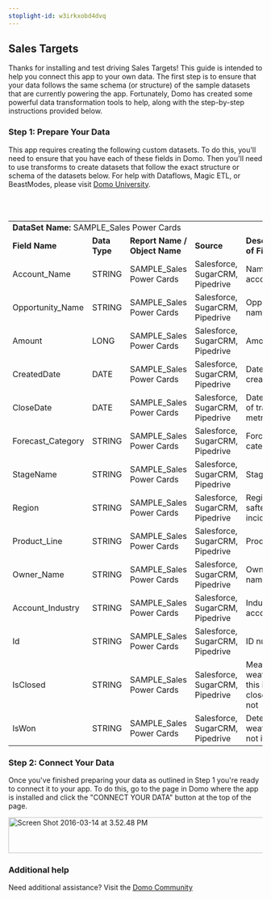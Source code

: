 ```yaml
---
stoplight-id: w3irkxobd4dvq
---
```


<div class="col-md-12 content-panel">
                <h2>Sales Targets</h2>
                <p></p><p>Thanks for installing and test driving <span id="title">Sales Targets</span>! This guide is intended to help you connect this app to your own data. The first step is to ensure that your data follows the same schema (or structure) of the sample datasets that are currently powering the app. Fortunately, Domo has created some powerful data transformation tools to help, along with the step-by-step instructions provided below.</p><div class="doc-row" id="Step%201:%20Identify%20Required%20Data%20Fields"><h3 class="doc-row-title">Step 1: Prepare Your Data</h3><div class="small-pad-bottom"><p>This app requires creating the following custom datasets. To do this, you'll need to ensure that you have each of these fields in Domo. Then you'll need to use transforms to create datasets that follow the exact structure or schema of the datasets below. For help with Dataflows, Magic ETL, or BeastModes, please visit <a href="https://university.domo.com/" target="_blank">Domo University</a>.</p></div>
                <br><br>
                <div id="custom-data-container"><table id="SAMPLE_Sales-Power-Cards"><tbody><tr><td colspan="6"><strong>DataSet Name:</strong> <span class="value">SAMPLE_Sales Power Cards</span></td></tr><!--tr>    <td colspan="6"></td></tr--><tr><td><strong>Field Name</strong></td><td><strong>Data Type</strong></td><td><strong>Report Name / Object Name</strong></td><td><strong>Source </strong></td><td colspan="2"><strong>Description of Field</strong></td></tr><tr><td>Account_Name</td><td>STRING</td><td>SAMPLE_Sales Power Cards</td><td>Salesforce, SugarCRM, Pipedrive</td><td colspan="2">Name of account</td></tr><tr><td>Opportunity_Name</td><td>STRING</td><td>SAMPLE_Sales Power Cards</td><td>Salesforce, SugarCRM, Pipedrive</td><td colspan="2">Opportunity name</td></tr><tr><td>Amount</td><td>LONG</td><td>SAMPLE_Sales Power Cards</td><td>Salesforce, SugarCRM, Pipedrive</td><td colspan="2">Amount</td></tr><tr><td>CreatedDate</td><td>DATE</td><td>SAMPLE_Sales Power Cards</td><td>Salesforce, SugarCRM, Pipedrive</td><td colspan="2">Date created</td></tr><tr><td>CloseDate</td><td>DATE</td><td>SAMPLE_Sales Power Cards</td><td>Salesforce, SugarCRM, Pipedrive</td><td colspan="2">Date closed of tracked metrics</td></tr><tr><td>Forecast_Category</td><td>STRING</td><td>SAMPLE_Sales Power Cards</td><td>Salesforce, SugarCRM, Pipedrive</td><td colspan="2">Forcasted category</td></tr><tr><td>StageName</td><td>STRING</td><td>SAMPLE_Sales Power Cards</td><td>Salesforce, SugarCRM, Pipedrive</td><td colspan="2">Stage name</td></tr><tr><td>Region</td><td>STRING</td><td>SAMPLE_Sales Power Cards</td><td>Salesforce, SugarCRM, Pipedrive</td><td colspan="2">Region of saftey incident</td></tr><tr><td>Product_Line</td><td>STRING</td><td>SAMPLE_Sales Power Cards</td><td>Salesforce, SugarCRM, Pipedrive</td><td colspan="2">Product line</td></tr><tr><td>Owner_Name</td><td>STRING</td><td>SAMPLE_Sales Power Cards</td><td>Salesforce, SugarCRM, Pipedrive</td><td colspan="2">Owner name</td></tr><tr><td>Account_Industry</td><td>STRING</td><td>SAMPLE_Sales Power Cards</td><td>Salesforce, SugarCRM, Pipedrive</td><td colspan="2">Industry of account</td></tr><tr><td>Id</td><td>STRING</td><td>SAMPLE_Sales Power Cards</td><td>Salesforce, SugarCRM, Pipedrive</td><td colspan="2">ID number</td></tr><tr><td>IsClosed</td><td>STRING</td><td>SAMPLE_Sales Power Cards</td><td>Salesforce, SugarCRM, Pipedrive</td><td colspan="2">Measures weather this is closed or not </td></tr><tr><td>IsWon</td><td>STRING</td><td>SAMPLE_Sales Power Cards</td><td>Salesforce, SugarCRM, Pipedrive</td><td colspan="2">Determines weather or not it won</td></tr></tbody></table><div class="doc-row medium-pad-top">
                <h3 class="doc-row-title">Step 2: Connect Your Data</h3>
                <div class="small-pad-bottom">
                    <p>Once you've finished preparing your data as outlined in Step 1 you're ready to connect it to your app. To do this, go to the page in Domo where the app is installed and click the "CONNECT YOUR DATA" button at the top of the page.</p>
                    <p class="small-pad">
                    <img class="alignnone size-full wp-image-1207" src="https://s3.amazonaws.com/development.domo.com/wp-content/uploads/2016/03/14155707/Screen-Shot-2016-03-14-at-3.52.48-PM1.png" alt="Screen Shot 2016-03-14 at 3.52.48 PM" width="1158" height="71">
                    </p>
                    <div id="ooyalaplayer-IyYTc1MjE61NwLdtrxXvZuhH-dSGbWnR" class="ooyalaplayer"></div>
                    <script>
                        OO.ready(function() {
                            OO.Player.create("ooyalaplayer-IyYTc1MjE61NwLdtrxXvZuhH-dSGbWnR", "IyYTc1MjE61NwLdtrxXvZuhH-dSGbWnR", {
                                height: 380
                            });
                        });
                    </script>
                </div>
                <h3 class="doc-row-title">Additional help</h3>
                <div class="small-pad-bottom">
                    <p>Need additional assistance? Visit the <a href="https://dojo.domo.com">Domo Community</a></p>
                </div>
            </div></div></div><p></p>            </div>
